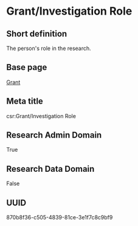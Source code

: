 # Grant/Investigation Role
## Short definition
The person's role in the research.
## Base page
[Grant](../../Objects/Grant.md)
## Meta title
csr:Grant/Investigation Role
## Research Admin Domain
True
## Research Data Domain
False
## UUID
870b8f36-c505-4839-81ce-3e1f7c8c9bf9
